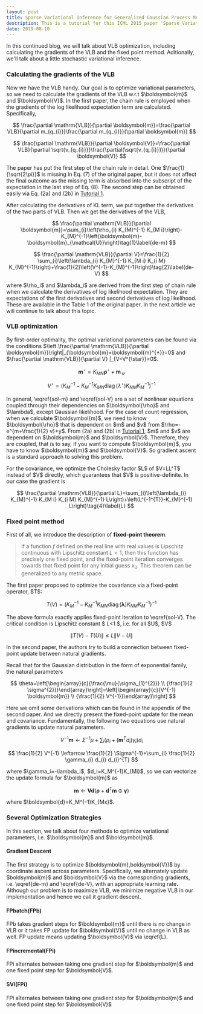 ```yaml
---
layout: post
title: Sparse Variational Inference for Generalized Gaussian Process Models - Tutorial 2
description: This is a tutorial for this ICML 2015 paper 'Sparse Variational Inference for Generalized Gaussian Process Models'. It covers fixed point method, stochastic variational inference and some experiments.
date: 2019-08-10
---
```

<p>
In this continued blog, we will talk about VLB optimization, including calculating the gradients of the VLB and the fixed point method. Aditionally, we'll talk about a little stochastic variational inference.
</p>

### Calculating the gradients of the VLB
<p>
Now we have the VLB handy. Our goal is to optimize variational parameters, so we need to calculate the gradients of the VLB w.r.t $\boldsymbol{m}$ and $\boldsymbol{V}$. In the first paper, the chain rule is employed when the gradients of the log likelihood expectation term are calculated. Specifically, 
</p>

$$
\frac{\partial \mathrm{VLB}}{\partial \boldsymbol{m}}=\frac{\partial VLB}{\partial m_{q_{i}}}\frac{\partial m_{q_{i}}}{\partial \boldsymbol{m}}
$$

$$
\frac{\partial \mathrm{VLB}}{\partial \boldsymbol{V}}=\frac{\partial VLB}{\partial \sqrt{v_{q_{i}}}}\frac{\partial(\sqrt{v_{q_{i}}})}{\partial \boldsymbol{V}}
$$

<p>
The paper has put the first step of the chain rule in detail. One $\frac{1}{\sqrt{2\pi}}$ is missing in Eq. (7) of the original paper, but it does not affect the final outcome as the missing term is absorbed into the subscript of the expectation in the last step of Eq. (8). The second step can be obtained easily via Eq. (2a) and (2b) in <a href="https://kaikaizhao.github.io/notes/2019/08/09/Sparse-Variational-Inference-for-Generalized-Gaussian-Process-Models" target="_blank">Tutorial 1</a>.
</p>

<p>
After calculating the derivatives of KL term, we put together the derivatives of the two parts of VLB. Then we get the derivatives of the VLB,
</p>

$$
    \frac{\partial \mathrm{VLB}}{\partial \boldsymbol{m}}=\sum_{i}\left(\rho_{i} K_{M}^{-1} K_{M i}\right)-K_{M}^{-1}\left(\boldsymbol{m}-\boldsymbol{m}_{\mathcal{U}}\right)\tag{1}\label{de-m}
$$

$$
\frac{\partial \mathrm{VLB}}{\partial V}=\frac{1}{2} \sum_{i}\left(\lambda_{i} K_{M}^{-1} K_{M i} K_{i M} K_{M}^{-1}\right)+\frac{1}{2}\left(V^{-1}-K_{M}^{-1}\right)\tag{2}\label{de-V}
$$

<p>where $\rho_i$ and $\lambda_i$ are derived from the first step of chain rule when we calculate the derivatives of log likelihood expectation. They are expectations of the first derivatives and second derivatives of log likelihood. These are available in the Table 1 of the original paper. In the next article we will continue to talk about this topic.</p>

### VLB optimization
<p>
By first-order optimality, the optimal variational parameters can be found via the conditions $\left.\frac{\partial \mathrm{VLB}}{\partial \boldsymbol{m}}\right|_{\boldsymbol{m}=\boldsymbol{m}^{*}}=0$ and $\frac{\partial \mathrm{VLB}}{\partial V} |_{V=V^{\star}}=0$.
</p>

$$
\boldsymbol{m}^{\star}=K_{M N} \boldsymbol{\rho}^{\star}+\boldsymbol{m}_{\mathcal{U}}
\tag{3a}\label{sol-m}
$$

$$
V^{\star}=\left(K_{M}^{-1}-K_{M}^{-1} K_{M N} \operatorname{diag}\left(\lambda^{\star}\right) K_{N M} K_{M}^{-1}\right)^{-1}\tag{3b}\label{sol-V}
$$

<p>
In general, \eqref{sol-m} and \eqref{sol-V} are a set of nonlinear equations coupled through their dependencies on $\boldsymbol{\rho}$ and $\lambda$, except Gaussian likelihood. For the case of count regression, when we calculate $\boldsymbol{m}$, we need to know $\boldsymbol{\rho}$ that is dependent on $m$ and $v$ from $\rho=-e^{m+\frac{1}{2} v}+y$. From (2a) and (2b) in <a href="https://kaikaizhao.github.io/notes/2019/08/09/Sparse-Variational-Inference-for-Generalized-Gaussian-Process-Models" target="_blank">Tutorial 1</a>, $m$ and $v$ are dependent on $\boldsymbol{m}$ and $\boldsymbol{V}$. Therefore, they are coupled, that is to say, if you want to compute $\boldsymbol{m}$, you have to know $\boldsymbol{m}$ and $\boldsymbol{V}$. So gradient ascent is a standard approach to solving this problem.
</p>
<p>
For the covariance, we optimize the Cholesky factor $L$ of $V=LL^T$ instead of $V$ directly, which guarantees that $V$ is positive-definite. In our case the gradient is
</p>

$$
\frac{\partial \mathrm{VLB}}{\partial L}=\sum_{i}\left(\lambda_{i} K_{M}^{-1} K_{M i} K_{i M} K_{M}^{-1} L\right)+\left(L^{-1^{T}}-K_{M}^{-1} L\right)\tag{4}\label{L}
$$

### Fixed point method

<p>
First of all, we introduce the description of <b>fixed-point theorem</b>.
</p>

> If a function $f$ defined on the real line with real values is Lipschitz continuous with Lipschitz constant $L<1$, then this function has precisely one fixed point, and the fixed-point iteration converges towards that fixed point for any initial guess $x_{0}$. This theorem can be generalized to any metric space.

<p>
The first paper proposed to optimize the covariance via a fixed-point operator, $T$:
</p>

$$
    T(V)=\left(K_{M}^{-1}-K_{M}^{-1} K_{M N} \operatorname{diag}(\boldsymbol{\lambda}) K_{N M} K_{M}^{-1}\right)^{-1}\tag{5}\label{fp-V}
$$

<p>
The above formula exactly applies fixed-point iteration to \eqref{sol-V}. The critical condition is Lipschitz constant $ L<1 $, i.e. for all $U$, $V$
</p>

$$
\|T(V)-T(U)\| \leq L\|V-U\|
$$

<p>
In the second paper, the authors try to build a connection between fixed-point update between natural gradients.
</p>

<p>
Recall that for the Gaussian distribution in the form of exponential family, the natural parameters
</p>

$$
\theta=\left[\begin{array}{c}{\frac{\mu}{\sigma_{1}^{2}}} \\ {\frac{1}{2 \sigma^{2}}}\end{array}\right]=\left[\begin{array}{c}{V^{-1} \boldsymbol{m}} \\ {\frac{1}{2} V^{-1}}\end{array}\right]
$$

<p>
Here we omit some derivations which can be found in the appendix of the second paper. And we directly present the fixed-point update for the mean and covariance. Fundamentally, the following two equations use natural gradients to update natural parameters.
</p>

$$
V^{-1} \boldsymbol{m} \leftarrow \Sigma^{-1} \mu+\sum_{i}\left(\rho_{i}+\left(\boldsymbol{m}^{T} d_{i}\right) \gamma_{i}\right) d_{i}
$$

$$
\frac{1}{2} V^{-1} \leftarrow \frac{1}{2} \Sigma^{-1}+\sum_{i} \frac{1}{2} \gamma_{i} d_{i} d_{i}^{T}
$$

<p>
where $\gamma_i=-\lambda_i$, $d_i=K_M^{-1}K_{Mi}$, so we can vectorize the update formula for $\boldsymbol{m}$ as
</p>

$$
    \boldsymbol{m}\leftarrow \boldsymbol{V}\boldsymbol{d}(\mathbf{\rho}+\boldsymbol{d}^T\boldsymbol{m}\odot\mathbf{\gamma})
$$

<p>
where $\boldsymbol{d}=K_M^{-1}K_{Mx}$.
</p>

### Several Optimization Strategies

<p>
In this section, we talk about four methods to optimize variational parameters, i.e. $\boldsymbol{m}$ and $\boldsymbol{m}$.
</p>

#### Gradient Descent

<p>
The first strategy is to optimize $(boldsymbol{m},boldsymbol{V})$ by coordinate ascent across parameters. Specifically, we alternately update $boldsymbol{m}$ and $boldsymbol{V}$ via the corresponding gradients, i.e. \eqref{de-m} and \eqref{de-V}, with an appropriate learning rate. Although our problem is to maximize VLB, we minimize negative VLB in our implementation and hence we call it gradient descent.
</p>

#### FPbatch(FPb)

<p>
FPb takes gradient steps for $\boldsymbol{m}$ until there is no change in VLB or it takes FP update for $\boldsymbol{V}$ until no change in VLB as well. FP update means updating $\boldsymbol{V}$ via \eqref{L}.
</p>

#### FPincremental(FPi)

<p>
FPi alternates between taking one gradient step for $\boldsymbol{m}$ and one fixed point step for $\boldsymbol{V}$.
</p>

#### SVI(FPi)

<p>
FPi alternates between taking one gradient step for $\boldsymbol{m}$ and one fixed point step for $\boldsymbol{V}$
</p>
